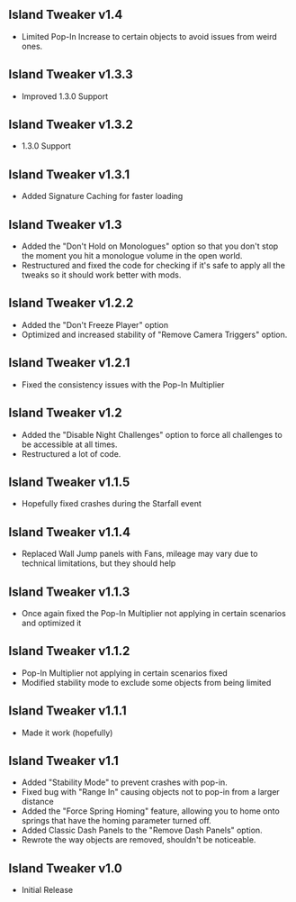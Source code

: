 ## Island Tweaker v1.4
- Limited Pop-In Increase to certain objects to avoid issues from weird ones.

## Island Tweaker v1.3.3
- Improved 1.3.0 Support

## Island Tweaker v1.3.2
- 1.3.0 Support

## Island Tweaker v1.3.1
- Added Signature Caching for faster loading

## Island Tweaker v1.3
- Added the "Don't Hold on Monologues" option so that you don't stop the moment you hit a monologue volume in the open world.
- Restructured and fixed the code for checking if it's safe to apply all the tweaks so it should work better with mods.

## Island Tweaker v1.2.2
- Added the "Don't Freeze Player" option
- Optimized and increased stability of "Remove Camera Triggers" option.

## Island Tweaker v1.2.1
- Fixed the consistency issues with the Pop-In Multiplier

## Island Tweaker v1.2
- Added the "Disable Night Challenges" option to force all challenges to be accessible at all times.
- Restructured a lot of code.

## Island Tweaker v1.1.5
- Hopefully fixed crashes during the Starfall event

## Island Tweaker v1.1.4
- Replaced Wall Jump panels with Fans, mileage may vary due to technical limitations, but they should help

## Island Tweaker v1.1.3
- Once again fixed the Pop-In Multiplier not applying in certain scenarios and optimized it

## Island Tweaker v1.1.2
- Pop-In Multiplier not applying in certain scenarios fixed
- Modified stability mode to exclude some objects from being limited

## Island Tweaker v1.1.1
- Made it work (hopefully)

## Island Tweaker v1.1
- Added "Stability Mode" to prevent crashes with pop-in.
- Fixed bug with "Range In" causing objects not to pop-in from a larger distance
- Added the "Force Spring Homing" feature, allowing you to home onto springs that have the homing parameter turned off.
- Added Classic Dash Panels to the "Remove Dash Panels" option.
- Rewrote the way objects are removed, shouldn't be noticeable.

## Island Tweaker v1.0
- Initial Release